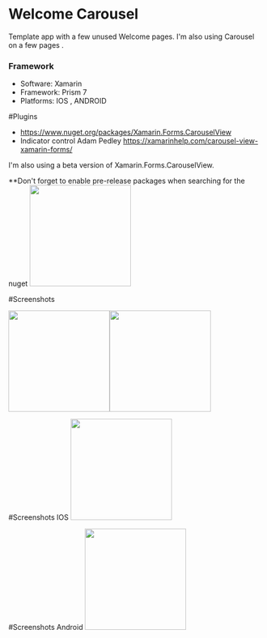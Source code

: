 # Welcome Carousel

Template app with a few unused Welcome pages. I'm also using Carousel on a few pages .

### Framework
* Software:  Xamarin
* Framework: Prism 7
* Platforms:  IOS , ANDROID

#Plugins 
- https://www.nuget.org/packages/Xamarin.Forms.CarouselView
- Indicator control Adam Pedley https://xamarinhelp.com/carousel-view-xamarin-forms/

I'm also using a beta version of Xamarin.Forms.CarouselView.

**Don't forget to enable pre-release packages when searching for the nuget
<img src="Screenshots/ios/ExpenseWalkThroughPageTimesheetSlide.png" width="200">

#Screenshots 

<img src="Screenshots/ios/ExpenseWalkThroughPageTimesheetSlide.png" width="200"><img src="Screenshots/ios/ExpenseWalkThroughPageTimesheetSlide.png" width="200">

#Screenshots IOS
<img src="Screenshots/ios/ExpenseWalkThroughPageTimesheetSlide.png" width="200">

#Screenshots Android
<img src="Screenshots/ios/ExpenseWalkThroughPageTimesheetSlide.png" width="200">